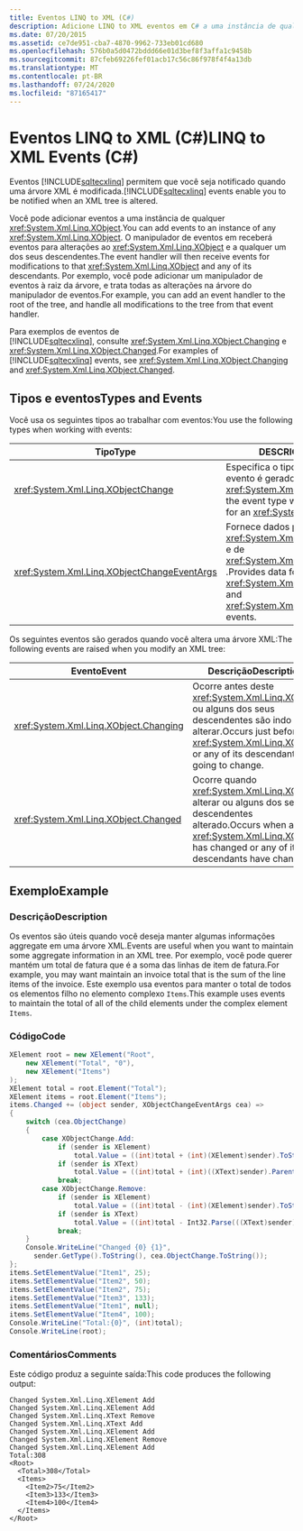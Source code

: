 ```yaml
---
title: Eventos LINQ to XML (C#)
description: Adicione LINQ to XML eventos em C# a uma instância de qualquer XObject. O manipulador de eventos recebe eventos quando a árvore XML para esse XObject é modificada.
ms.date: 07/20/2015
ms.assetid: ce7de951-cba7-4870-9962-733eb01cd680
ms.openlocfilehash: 576b0a5d0472bddd66e01d3bef8f3affa1c9458b
ms.sourcegitcommit: 87cfeb69226fef01acb17c56c86f978f4f4a13db
ms.translationtype: MT
ms.contentlocale: pt-BR
ms.lasthandoff: 07/24/2020
ms.locfileid: "87165417"
---
```

# <a name="linq-to-xml-events-c"></a><span data-ttu-id="431d3-104">Eventos LINQ to XML (C#)</span><span class="sxs-lookup"><span data-stu-id="431d3-104">LINQ to XML Events (C#)</span></span>
<span data-ttu-id="431d3-105">Eventos [!INCLUDE[sqltecxlinq](~/includes/sqltecxlinq-md.md)] permitem que você seja notificado quando uma árvore XML é modificada.</span><span class="sxs-lookup"><span data-stu-id="431d3-105">[!INCLUDE[sqltecxlinq](~/includes/sqltecxlinq-md.md)] events enable you to be notified when an XML tree is altered.</span></span>  
  
 <span data-ttu-id="431d3-106">Você pode adicionar eventos a uma instância de qualquer <xref:System.Xml.Linq.XObject>.</span><span class="sxs-lookup"><span data-stu-id="431d3-106">You can add events to an instance of any <xref:System.Xml.Linq.XObject>.</span></span> <span data-ttu-id="431d3-107">O manipulador de eventos em receberá eventos para alterações ao <xref:System.Xml.Linq.XObject> e a qualquer um dos seus descendentes.</span><span class="sxs-lookup"><span data-stu-id="431d3-107">The event handler will then receive events for modifications to that <xref:System.Xml.Linq.XObject> and any of its descendants.</span></span> <span data-ttu-id="431d3-108">Por exemplo, você pode adicionar um manipulador de eventos à raiz da árvore, e trata todas as alterações na árvore do manipulador de eventos.</span><span class="sxs-lookup"><span data-stu-id="431d3-108">For example, you can add an event handler to the root of the tree, and handle all modifications to the tree from that event handler.</span></span>  
  
 <span data-ttu-id="431d3-109">Para exemplos de eventos de [!INCLUDE[sqltecxlinq](~/includes/sqltecxlinq-md.md)], consulte <xref:System.Xml.Linq.XObject.Changing> e <xref:System.Xml.Linq.XObject.Changed>.</span><span class="sxs-lookup"><span data-stu-id="431d3-109">For examples of [!INCLUDE[sqltecxlinq](~/includes/sqltecxlinq-md.md)] events, see <xref:System.Xml.Linq.XObject.Changing> and <xref:System.Xml.Linq.XObject.Changed>.</span></span>  
  
## <a name="types-and-events"></a><span data-ttu-id="431d3-110">Tipos e eventos</span><span class="sxs-lookup"><span data-stu-id="431d3-110">Types and Events</span></span>  
 <span data-ttu-id="431d3-111">Você usa os seguintes tipos ao trabalhar com eventos:</span><span class="sxs-lookup"><span data-stu-id="431d3-111">You use the following types when working with events:</span></span>  
  
|<span data-ttu-id="431d3-112">Tipo</span><span class="sxs-lookup"><span data-stu-id="431d3-112">Type</span></span>|<span data-ttu-id="431d3-113">DESCRIÇÃO</span><span class="sxs-lookup"><span data-stu-id="431d3-113">Description</span></span>|  
|----------|-----------------|  
|<xref:System.Xml.Linq.XObjectChange>|<span data-ttu-id="431d3-114">Especifica o tipo de evento quando um evento é gerado para <xref:System.Xml.Linq.XObject>.</span><span class="sxs-lookup"><span data-stu-id="431d3-114">Specifies the event type when an event is raised for an <xref:System.Xml.Linq.XObject>.</span></span>|  
|<xref:System.Xml.Linq.XObjectChangeEventArgs>|<span data-ttu-id="431d3-115">Fornece dados para os eventos de <xref:System.Xml.Linq.XObject.Changing> e de <xref:System.Xml.Linq.XObject.Changed> .</span><span class="sxs-lookup"><span data-stu-id="431d3-115">Provides data for the <xref:System.Xml.Linq.XObject.Changing> and <xref:System.Xml.Linq.XObject.Changed> events.</span></span>|  
  
 <span data-ttu-id="431d3-116">Os seguintes eventos são gerados quando você altera uma árvore XML:</span><span class="sxs-lookup"><span data-stu-id="431d3-116">The following events are raised when you modify an XML tree:</span></span>  
  
|<span data-ttu-id="431d3-117">Evento</span><span class="sxs-lookup"><span data-stu-id="431d3-117">Event</span></span>|<span data-ttu-id="431d3-118">Descrição</span><span class="sxs-lookup"><span data-stu-id="431d3-118">Description</span></span>|  
|-----------|-----------------|  
|<xref:System.Xml.Linq.XObject.Changing>|<span data-ttu-id="431d3-119">Ocorre antes deste <xref:System.Xml.Linq.XObject> ou alguns dos seus descendentes são indo alterar.</span><span class="sxs-lookup"><span data-stu-id="431d3-119">Occurs just before this <xref:System.Xml.Linq.XObject> or any of its descendants is going to change.</span></span>|  
|<xref:System.Xml.Linq.XObject.Changed>|<span data-ttu-id="431d3-120">Ocorre quando <xref:System.Xml.Linq.XObject> alterar ou alguns dos seus descendentes alterado.</span><span class="sxs-lookup"><span data-stu-id="431d3-120">Occurs when an <xref:System.Xml.Linq.XObject> has changed or any of its descendants have changed.</span></span>|  
  
## <a name="example"></a><span data-ttu-id="431d3-121">Exemplo</span><span class="sxs-lookup"><span data-stu-id="431d3-121">Example</span></span>  
  
### <a name="description"></a><span data-ttu-id="431d3-122">Descrição</span><span class="sxs-lookup"><span data-stu-id="431d3-122">Description</span></span>  
 <span data-ttu-id="431d3-123">Os eventos são úteis quando você deseja manter algumas informações aggregate em uma árvore XML.</span><span class="sxs-lookup"><span data-stu-id="431d3-123">Events are useful when you want to maintain some aggregate information in an XML tree.</span></span> <span data-ttu-id="431d3-124">Por exemplo, você pode querer mantém um total de fatura que é a soma das linhas de item de fatura.</span><span class="sxs-lookup"><span data-stu-id="431d3-124">For example, you may want maintain an invoice total that is the sum of the line items of the invoice.</span></span> <span data-ttu-id="431d3-125">Este exemplo usa eventos para manter o total de todos os elementos filho no elemento complexo `Items`.</span><span class="sxs-lookup"><span data-stu-id="431d3-125">This example uses events to maintain the total of all of the child elements under the complex element `Items`.</span></span>  
  
### <a name="code"></a><span data-ttu-id="431d3-126">Código</span><span class="sxs-lookup"><span data-stu-id="431d3-126">Code</span></span>  
  
```csharp  
XElement root = new XElement("Root",  
    new XElement("Total", "0"),  
    new XElement("Items")  
);  
XElement total = root.Element("Total");  
XElement items = root.Element("Items");  
items.Changed += (object sender, XObjectChangeEventArgs cea) =>  
{  
    switch (cea.ObjectChange)  
    {  
        case XObjectChange.Add:  
            if (sender is XElement)  
                total.Value = ((int)total + (int)(XElement)sender).ToString();  
            if (sender is XText)  
                total.Value = ((int)total + (int)((XText)sender).Parent).ToString();  
            break;  
        case XObjectChange.Remove:  
            if (sender is XElement)  
                total.Value = ((int)total - (int)(XElement)sender).ToString();  
            if (sender is XText)  
                total.Value = ((int)total - Int32.Parse(((XText)sender).Value)).ToString();  
            break;  
    }  
    Console.WriteLine("Changed {0} {1}",  
      sender.GetType().ToString(), cea.ObjectChange.ToString());  
};  
items.SetElementValue("Item1", 25);  
items.SetElementValue("Item2", 50);  
items.SetElementValue("Item2", 75);  
items.SetElementValue("Item3", 133);  
items.SetElementValue("Item1", null);  
items.SetElementValue("Item4", 100);  
Console.WriteLine("Total:{0}", (int)total);  
Console.WriteLine(root);  
```  
  
### <a name="comments"></a><span data-ttu-id="431d3-127">Comentários</span><span class="sxs-lookup"><span data-stu-id="431d3-127">Comments</span></span>  
 <span data-ttu-id="431d3-128">Este código produz a seguinte saída:</span><span class="sxs-lookup"><span data-stu-id="431d3-128">This code produces the following output:</span></span>  
  
```output  
Changed System.Xml.Linq.XElement Add  
Changed System.Xml.Linq.XElement Add  
Changed System.Xml.Linq.XText Remove  
Changed System.Xml.Linq.XText Add  
Changed System.Xml.Linq.XElement Add  
Changed System.Xml.Linq.XElement Remove  
Changed System.Xml.Linq.XElement Add  
Total:308  
<Root>  
  <Total>308</Total>  
  <Items>  
    <Item2>75</Item2>  
    <Item3>133</Item3>  
    <Item4>100</Item4>  
  </Items>  
</Root>  
```  
  